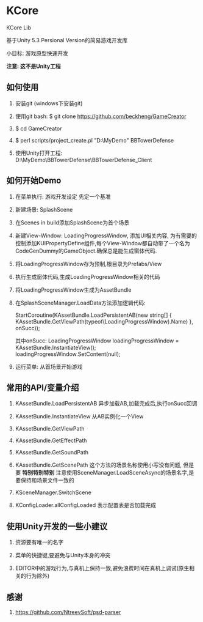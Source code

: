 # KCore
KCore Lib

基于Unity 5.3 Persional Version的简易游戏开发库

小目标: 游戏原型快速开发

**注意: 这不是Unity工程**

## 如何使用

1. 安装git (windows下安装git)

2. 使用git bash: $ git clone https://github.com/beckheng/GameCreator

3. $ cd GameCreator

4. $ perl scripts/project_create.pl "D:\MyDemo" BBTowerDefense

5. 使用Unity打开工程: D:\MyDemo\BBTowerDefense\BBTowerDefense_Client

## 如何开始Demo

1. 在菜单执行: 游戏开发设定 先定一个基准

2. 新建场景: SplashScene

3. 在Scenes in build添加SplashScene为首个场景

4. 新建View-Window: LoadingProgressWindow, 添加UI相关内容, 为有需要的控制添加KUIPropertyDefine组件,每个View-Window都自动带了一个名为CodeGenDummy的GameObject.确保总是能生成窗体代码.

5. 将LoadingProgressWindow存为预制,根目录为Prefabs/View

6. 执行生成窗体代码,生成LoadingProgressWindow相关的代码

7. 将LoadingProgressWindow生成为AssetBundle

8. 在SplashSceneManager.LoadData方法添加逻辑代码: 

	StartCoroutine(KAssetBundle.LoadPersistentAB(new string[] { KAssetBundle.GetViewPath(typeof(LoadingProgressWindow).Name) }, onSucc));
	
	其中onSucc: 
		LoadingProgressWindow loadingProgressWindow = KAssetBundle.InstantiateView<LoadingProgressWindow>();
		loadingProgressWindow.SetContent(null);

9. 运行菜单: 从首场景开始游戏

## 常用的API/变量介绍

1. KAssetBundle.LoadPersistentAB 异步加载AB,加载完成后,执行onSucc回调

2. KAssetBundle.InstantiateView 从AB实例化一个View

3. KAssetBundle.GetViewPath

4. KAssetBundle.GetEffectPath

5. KAssetBundle.GetSoundPath

6. KAssetBundle.GetScenePath 这个方法的场景名称使用小写没有问题, 但是要 **特别特别特别** 注意使用SceneManager.LoadSceneAsync的场景名字,是要保持和场景文件一致的

7. KSceneManager.SwitchScene

8. KConfigLoader.allConfigLoaded 表示配置表是否加载完成

## 使用Unity开发的一些小建议

1. 资源要有唯一的名字

2. 菜单的快捷键,要避免与Unity本身的冲突

3. EDITOR中的游戏行为,与真机上保持一致,避免浪费时间在真机上调试(原生相关的行为除外)

## 感谢

1. https://github.com/NtreevSoft/psd-parser
